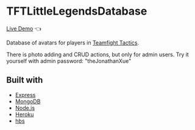 # TFTLittleLegendsDatabase

[Live Demo](https://tftlittlelegenddatabase.herokuapp.com/) :point_left:

Database of avatars for players in [Teamfight Tactics](https://teamfighttactics.leagueoflegends.com/en-us/).

There is photo adding and CRUD actions, but only for admin users. Try it yourself with admin password: "theJonathanXue"

## Built with

- [Express](https://expressjs.com/)
- [MongoDB](https://www.mongodb.com/)
- [Node.js](https://nodejs.org/en/)
- [Heroku](https://dashboard.heroku.com/)
- [hbs](https://handlebarsjs.com/)
